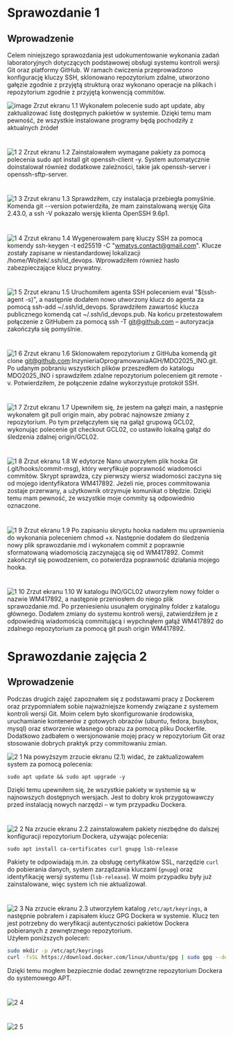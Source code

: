 # Sprawozdanie 1

## Wprowadzenie

Celem niniejszego sprawozdania jest udokumentowanie wykonania zadań laboratoryjnych dotyczących podstawowej obsługi systemu kontroli wersji Git oraz platformy GitHub. W ramach ćwiczenia przeprowadzono konfigurację kluczy SSH, sklonowano repozytorium zdalne, utworzono gałęzie zgodnie z przyjętą strukturą oraz wykonano operacje na plikach i repozytorium zgodnie z przyjętą konwencją commitów.

![image](https://github.com/user-attachments/assets/1fabcc99-3dd9-4c52-ba8a-51ea17698f60)
Zrzut ekranu 1.1
Wykonałem polecenie sudo apt update, aby zaktualizować listę dostępnych pakietów w systemie. Dzięki temu mam pewność, że wszystkie instalowane programy będą pochodziły z aktualnych źródeł
#
#
![1 2](https://github.com/user-attachments/assets/0d289fe3-c1ce-4305-af53-c16ac38ec174)
Zrzut ekranu 1.2
Zainstalowałem wymagane pakiety za pomocą polecenia sudo apt install git openssh-client -y. System automatycznie doinstalował również dodatkowe zależności, takie jak openssh-server i openssh-sftp-server.
#
#
![1 3](https://github.com/user-attachments/assets/bc699251-1c4a-444d-9b0f-5787b0108665)
Zrzut ekranu 1.3
Sprawdziłem, czy instalacja przebiegła pomyślnie. Komenda git --version potwierdziła, że mam zainstalowaną wersję Gita 2.43.0, a ssh -V pokazało wersję klienta OpenSSH 9.6p1.
#
#
![1 4](https://github.com/user-attachments/assets/b0fc08a0-22fd-42e9-9a20-9e49730e5d02)
Zrzut ekranu 1.4
Wygenerowałem parę kluczy SSH za pomocą komendy ssh-keygen -t ed25519 -C "wmatys.contact@gmail.com". Klucze zostały zapisane w niestandardowej lokalizacji /home/Wojtek/.ssh/id_devops. Wprowadziłem również hasło zabezpieczające klucz prywatny.
#
#
![1 5](https://github.com/user-attachments/assets/f90fc898-0a57-4b40-9519-ba3e0066fd92)
Zrzut ekranu 1.5
Uruchomiłem agenta SSH poleceniem eval "$(ssh-agent -s)", a następnie dodałem nowo utworzony klucz do agenta za pomocą ssh-add ~/.ssh/id_devops. Sprawdziłem zawartość klucza publicznego komendą cat ~/.ssh/id_devops.pub. Na końcu przetestowałem połączenie z GitHubem za pomocą ssh -T git@github.com – autoryzacja zakończyła się pomyślnie.
#
#
![1 6](https://github.com/user-attachments/assets/559c80ce-9878-47a7-99da-939564d024e3)
Zrzut ekranu 1.6
Sklonowałem repozytorium z GitHuba komendą git clone git@github.com:InzynieriaOprogramowaniaAGH/MDO2025_INO.git. Po udanym pobraniu wszystkich plików przeszedłem do katalogu MDO2025_INO i sprawdziłem zdalne repozytorium poleceniem git remote -v. Potwierdziłem, że połączenie zdalne wykorzystuje protokół SSH.
#
#
![1 7](https://github.com/user-attachments/assets/cfc5f14e-5829-4819-b804-b02a11487f6b)
Zrzut ekranu 1.7
Upewniłem się, że jestem na gałęzi main, a następnie wykonałem git pull origin main, aby pobrać najnowsze zmiany z repozytorium. Po tym przełączyłem się na gałąź grupową GCL02, wykonując polecenie git checkout GCL02, co ustawiło lokalną gałąź do śledzenia zdalnej origin/GCL02.
#
#
![1 8](https://github.com/user-attachments/assets/8be4b727-8b87-4c5d-975d-789ae7bfd117)
Zrzut ekranu 1.8
W edytorze Nano utworzyłem plik hooka Git (.git/hooks/commit-msg), który weryfikuje poprawność wiadomości commitów. Skrypt sprawdza, czy pierwszy wiersz wiadomości zaczyna się od mojego identyfikatora WM417892. Jeżeli nie, proces commitowania zostaje przerwany, a użytkownik otrzymuje komunikat o błędzie. Dzięki temu mam pewność, że wszystkie moje commity są odpowiednio oznaczone.
#
#
![1 9](https://github.com/user-attachments/assets/a000013b-c607-467a-ad46-ecf4ab5e1491)
Zrzut ekranu 1.9
Po zapisaniu skryptu hooka nadałem mu uprawnienia do wykonania poleceniem chmod +x. Następnie dodałem do śledzenia nowy plik sprawozdanie.md i wykonałem commit z poprawnie sformatowaną wiadomością zaczynającą się od WM417892. Commit zakończył się powodzeniem, co potwierdza poprawność działania mojego hooka.
#
#
![1 10](https://github.com/user-attachments/assets/99030f59-6c5c-4bc2-a324-846c65ba8b7e)
Zrzut ekranu 1.10
W katalogu INO/GCL02 utworzyłem nowy folder o nazwie WM417892, a następnie przeniosłem do niego plik sprawozdanie.md. Po przeniesieniu usunąłem oryginalny folder z katalogu głównego. Dodałem zmiany do systemu kontroli wersji, zatwierdziłem je z odpowiednią wiadomością commitującą i wypchnąłem gałąź WM417892 do zdalnego repozytorium za pomocą git push origin WM417892.
#
#
#
#
# Sprawozdanie zajęcia 2

## Wprowadzenie
Podczas drugich zajęć zapoznałem się z podstawami pracy z Dockerem oraz przypomniałem sobie najważniejsze komendy związane z systemem kontroli wersji Git. Moim celem było skonfigurowanie środowiska, uruchamianie kontenerów z gotowych obrazów (ubuntu, fedora, busybox, mysql) oraz stworzenie własnego obrazu za pomocą pliku Dockerfile. Dodatkowo zadbałem o wersjonowanie mojej pracy w repozytorium Git oraz stosowanie dobrych praktyk przy commitowaniu zmian.

![2 1](https://github.com/user-attachments/assets/fd68ed6c-cdf5-4a86-b23a-beee65ce2058)
Na powyższym zrzucie ekranu (2.1) widać, że zaktualizowałem system za pomocą polecenia:

```
sudo apt update && sudo apt upgrade -y
```

Dzięki temu upewniłem się, że wszystkie pakiety w systemie są w najnowszych dostępnych wersjach. Jest to dobry krok przygotowawczy przed instalacją nowych narzędzi – w tym przypadku Dockera.
#
#
![2 2](https://github.com/user-attachments/assets/1ac421ff-3e78-4382-977f-7ae0f7e8ada4)
Na zrzucie ekranu 2.2 zainstalowałem pakiety niezbędne do dalszej konfiguracji repozytorium Dockera, używając polecenia:

```
sudo apt install ca-certificates curl gnupg lsb-release
```

Pakiety te odpowiadają m.in. za obsługę certyfikatów SSL, narzędzie `curl` do pobierania danych, system zarządzania kluczami (`gnupg`) oraz identyfikację wersji systemu (`lsb-release`). W moim przypadku były już zainstalowane, więc system ich nie aktualizował.
#
#
![2 3](https://github.com/user-attachments/assets/253727f8-c6ad-4ee6-b295-50badac24f50)
Na zrzucie ekranu 2.3 utworzyłem katalog `/etc/apt/keyrings`, a następnie pobrałem i zapisałem klucz GPG Dockera w systemie. Klucz ten jest potrzebny do weryfikacji autentyczności pakietów Dockera pobieranych z zewnętrznego repozytorium.  
Użyłem poniższych poleceń:

```bash
sudo mkdir -p /etc/apt/keyrings
curl -fsSL https://download.docker.com/linux/ubuntu/gpg | sudo gpg --dearmor -o /etc/apt/keyrings/docker.gpg
```

Dzięki temu mogłem bezpiecznie dodać zewnętrzne repozytorium Dockera do systemowego APT.
#
#
![2 4](https://github.com/user-attachments/assets/c6475bb9-f240-4d5c-b1af-a6babcf03b1b)



#
#
![2 5](https://github.com/user-attachments/assets/7d8736ea-767e-4e06-817c-6044a9924cb9)

